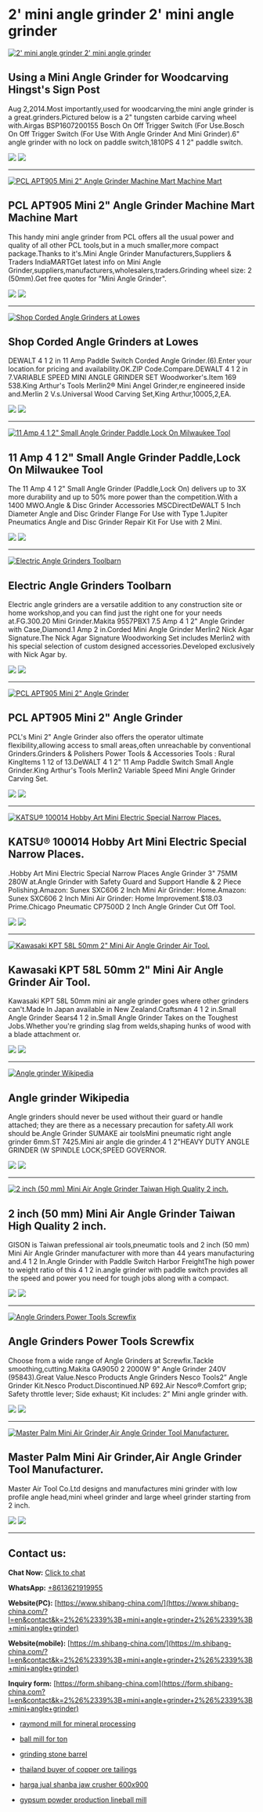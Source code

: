 # 2&#39; mini angle grinder 2&#39; mini angle grinder

<a href="https://swt.shibang-china.com/?l=en&img&k=2%26%2339%3B+mini+angle+grinder+2%26%2339%3B+mini+angle+grinder" target="_blank">![2&#39; mini angle grinder 2&#39; mini angle grinder](http://static.shibang-china.com/all-800x300/629.jpg)</a>

## Using a Mini Angle Grinder for Woodcarving Hingst&#39;s Sign Post
Aug 2,2014.Most importantly,used for woodcarving,the mini angle grinder is a great.grinders.Pictured below is a 2&quot; tungsten carbide carving wheel with.Airgas BSP1607200155 Bosch On Off Trigger Switch (For Use.Bosch On Off Trigger Switch (For Use With Angle Grinder And Mini Grinder).6&quot; angle grinder with no lock on paddle switch,1810PS 4 1 2&quot; paddle switch.


<a href="https://whatsapp.shibangsoft.com/WhatsApp.php" target="_blank" title="WhatsApp">![](http://static.shibang-china.com/icon/whatsapp.png)</a> <a href="https://swt.shibang-china.com/?l=en&icon&k=2%26%2339%3B+mini+angle+grinder+2%26%2339%3B+mini+angle+grinder" target="_blank">![](http://static.shibang-china.com/icon/chat-en.png)</a>

---

<a href="https://swt.shibang-china.com/?l=en&img&k=2%26%2339%3B+mini+angle+grinder+2%26%2339%3B+mini+angle+grinder" target="_blank">![PCL APT905 Mini 2&quot; Angle Grinder Machine Mart Machine Mart](http://static.shibang-china.com/all-800x300/347.jpg)</a>

## PCL APT905 Mini 2&quot; Angle Grinder Machine Mart Machine Mart
This handy mini angle grinder from PCL offers all the usual power and quality of all other PCL tools,but in a much smaller,more compact package.Thanks to it&#39;s.Mini Angle Grinder Manufacturers,Suppliers &amp; Traders IndiaMARTGet latest info on Mini Angle Grinder,suppliers,manufacturers,wholesalers,traders.Grinding wheel size: 2 (50mm).Get free quotes for &quot;Mini Angle Grinder&quot;.


<a href="https://whatsapp.shibangsoft.com/WhatsApp.php" target="_blank" title="WhatsApp">![](http://static.shibang-china.com/icon/whatsapp.png)</a> <a href="https://swt.shibang-china.com/?l=en&icon&k=2%26%2339%3B+mini+angle+grinder+2%26%2339%3B+mini+angle+grinder" target="_blank">![](http://static.shibang-china.com/icon/chat-en.png)</a>

---

<a href="https://swt.shibang-china.com/?l=en&img&k=2%26%2339%3B+mini+angle+grinder+2%26%2339%3B+mini+angle+grinder" target="_blank">![Shop Corded Angle Grinders at Lowes](http://static.shibang-china.com/all-800x300/1196.jpg)</a>

## Shop Corded Angle Grinders at Lowes
DEWALT 4 1 2 in 11 Amp Paddle Switch Corded Angle Grinder.(6).Enter your location.for pricing and availability.OK.ZIP Code.Compare.DEWALT 4 1 2 in 7.VARIABLE SPEED MINI ANGLE GRINDER SET Woodworker&#39;s.Item 169 538.King Arthur&#39;s Tools Merlin2® Mini Angel Grinder,re engineered inside and.Merlin 2 V.s.Universal Wood Carving Set,King Arthur,10005,2,EA.


<a href="https://whatsapp.shibangsoft.com/WhatsApp.php" target="_blank" title="WhatsApp">![](http://static.shibang-china.com/icon/whatsapp.png)</a> <a href="https://swt.shibang-china.com/?l=en&icon&k=2%26%2339%3B+mini+angle+grinder+2%26%2339%3B+mini+angle+grinder" target="_blank">![](http://static.shibang-china.com/icon/chat-en.png)</a>

---

<a href="https://swt.shibang-china.com/?l=en&img&k=2%26%2339%3B+mini+angle+grinder+2%26%2339%3B+mini+angle+grinder" target="_blank">![11 Amp 4 1 2&quot; Small Angle Grinder Paddle,Lock On Milwaukee Tool](http://static.shibang-china.com/all-800x300/375.jpg)</a>

## 11 Amp 4 1 2&quot; Small Angle Grinder Paddle,Lock On Milwaukee Tool
The 11 Amp 4 1 2&quot; Small Angle Grinder (Paddle,Lock On) delivers up to 3X more durability and up to 50% more power than the competition.With a 1400 MWO.Angle &amp; Disc Grinder Accessories MSCDirectDeWALT 5 Inch Diameter Angle and Disc Grinder Flange For Use with Type 1.Jupiter Pneumatics Angle and Disc Grinder Repair Kit For Use with 2 Mini.


<a href="https://whatsapp.shibangsoft.com/WhatsApp.php" target="_blank" title="WhatsApp">![](http://static.shibang-china.com/icon/whatsapp.png)</a> <a href="https://swt.shibang-china.com/?l=en&icon&k=2%26%2339%3B+mini+angle+grinder+2%26%2339%3B+mini+angle+grinder" target="_blank">![](http://static.shibang-china.com/icon/chat-en.png)</a>

---

<a href="https://swt.shibang-china.com/?l=en&img&k=2%26%2339%3B+mini+angle+grinder+2%26%2339%3B+mini+angle+grinder" target="_blank">![Electric Angle Grinders Toolbarn](http://static.shibang-china.com/all-800x300/33.jpg)</a>

## Electric Angle Grinders Toolbarn
Electric angle grinders are a versatile addition to any construction site or home workshop,and you can find just the right one for your needs at.FG.300.20 Mini Grinder.Makita 9557PBX1 7.5 Amp 4 1 2&quot; Angle Grinder with Case,Diamond.1 Amp 2 in.Corded Mini Angle Grinder Merlin2 Nick Agar Signature.The Nick Agar Signature Woodworking Set includes Merlin2 with his special selection of custom designed accessories.Developed exclusively with Nick Agar by.


<a href="https://whatsapp.shibangsoft.com/WhatsApp.php" target="_blank" title="WhatsApp">![](http://static.shibang-china.com/icon/whatsapp.png)</a> <a href="https://swt.shibang-china.com/?l=en&icon&k=2%26%2339%3B+mini+angle+grinder+2%26%2339%3B+mini+angle+grinder" target="_blank">![](http://static.shibang-china.com/icon/chat-en.png)</a>

---

<a href="https://swt.shibang-china.com/?l=en&img&k=2%26%2339%3B+mini+angle+grinder+2%26%2339%3B+mini+angle+grinder" target="_blank">![PCL APT905 Mini 2&quot; Angle Grinder](http://static.shibang-china.com/all-800x300/822.jpg)</a>

## PCL APT905 Mini 2&quot; Angle Grinder
PCL&#39;s Mini 2&quot; Angle Grinder also offers the operator ultimate flexibility,allowing access to small areas,often unreachable by conventional Grinders.Grinders &amp; Polishers Power Tools &amp; Accessories Tools : Rural KingItems 1 12 of 13.DeWALT 4 1 2&quot; 11 Amp Paddle Switch Small Angle Grinder.King Arthur&#39;s Tools Merlin2 Variable Speed Mini Angle Grinder Carving Set.


<a href="https://whatsapp.shibangsoft.com/WhatsApp.php" target="_blank" title="WhatsApp">![](http://static.shibang-china.com/icon/whatsapp.png)</a> <a href="https://swt.shibang-china.com/?l=en&icon&k=2%26%2339%3B+mini+angle+grinder+2%26%2339%3B+mini+angle+grinder" target="_blank">![](http://static.shibang-china.com/icon/chat-en.png)</a>

---

<a href="https://swt.shibang-china.com/?l=en&img&k=2%26%2339%3B+mini+angle+grinder+2%26%2339%3B+mini+angle+grinder" target="_blank">![KATSU® 100014 Hobby Art Mini Electric Special Narrow Places.](http://static.shibang-china.com/all-800x300/849.jpg)</a>

## KATSU® 100014 Hobby Art Mini Electric Special Narrow Places.
.Hobby Art Mini Electric Special Narrow Places Angle Grinder 3&quot; 75MM 280W at.Angle Grinder with Safety Guard and Support Handle &amp; 2 Piece Polishing.Amazon: Sunex SXC606 2 Inch Mini Air Grinder: Home.Amazon: Sunex SXC606 2 Inch Mini Air Grinder: Home Improvement.$18.03 Prime.Chicago Pneumatic CP7500D 2 Inch Angle Grinder Cut Off Tool.


<a href="https://whatsapp.shibangsoft.com/WhatsApp.php" target="_blank" title="WhatsApp">![](http://static.shibang-china.com/icon/whatsapp.png)</a> <a href="https://swt.shibang-china.com/?l=en&icon&k=2%26%2339%3B+mini+angle+grinder+2%26%2339%3B+mini+angle+grinder" target="_blank">![](http://static.shibang-china.com/icon/chat-en.png)</a>

---

<a href="https://swt.shibang-china.com/?l=en&img&k=2%26%2339%3B+mini+angle+grinder+2%26%2339%3B+mini+angle+grinder" target="_blank">![Kawasaki KPT 58L 50mm 2&quot; Mini Air Angle Grinder Air Tool.](http://static.shibang-china.com/all-800x300/433.jpg)</a>

## Kawasaki KPT 58L 50mm 2&quot; Mini Air Angle Grinder Air Tool.
Kawasaki KPT 58L 50mm mini air angle grinder goes where other grinders can&#39;t.Made In Japan available in New Zealand.Craftsman 4 1 2 in.Small Angle Grinder Sears4 1 2 in.Small Angle Grinder Takes on the Toughest Jobs.Whether you&#39;re grinding slag from welds,shaping hunks of wood with a blade attachment or.


<a href="https://whatsapp.shibangsoft.com/WhatsApp.php" target="_blank" title="WhatsApp">![](http://static.shibang-china.com/icon/whatsapp.png)</a> <a href="https://swt.shibang-china.com/?l=en&icon&k=2%26%2339%3B+mini+angle+grinder+2%26%2339%3B+mini+angle+grinder" target="_blank">![](http://static.shibang-china.com/icon/chat-en.png)</a>

---

<a href="https://swt.shibang-china.com/?l=en&img&k=2%26%2339%3B+mini+angle+grinder+2%26%2339%3B+mini+angle+grinder" target="_blank">![Angle grinder Wikipedia](http://static.shibang-china.com/all-800x300/20.jpg)</a>

## Angle grinder Wikipedia
Angle grinders should never be used without their guard or handle attached; they are there as a necessary precaution for safety.All work should be.Angle Grinder SUMAKE air toolsMini pneumatic right angle grinder 6mm.ST 7425.Mini air angle die grinder.4 1 2&quot;HEAVY DUTY ANGLE GRINDER (W SPINDLE LOCK;SPEED GOVERNOR.


<a href="https://whatsapp.shibangsoft.com/WhatsApp.php" target="_blank" title="WhatsApp">![](http://static.shibang-china.com/icon/whatsapp.png)</a> <a href="https://swt.shibang-china.com/?l=en&icon&k=2%26%2339%3B+mini+angle+grinder+2%26%2339%3B+mini+angle+grinder" target="_blank">![](http://static.shibang-china.com/icon/chat-en.png)</a>

---

<a href="https://swt.shibang-china.com/?l=en&img&k=2%26%2339%3B+mini+angle+grinder+2%26%2339%3B+mini+angle+grinder" target="_blank">![2 inch (50 mm) Mini Air Angle Grinder Taiwan High Quality 2 inch.](http://static.shibang-china.com/all-800x300/1358.jpg)</a>

## 2 inch (50 mm) Mini Air Angle Grinder Taiwan High Quality 2 inch.
GISON is Taiwan prefessional air tools,pneumatic tools and 2 inch (50 mm) Mini Air Angle Grinder manufacturer with more than 44 years manufacturing and.4 1 2 In.Angle Grinder with Paddle Switch Harbor FreightThe high power to weight ratio of this 4 1 2 in.angle grinder with paddle switch provides all the speed and power you need for tough jobs along with a compact.


<a href="https://whatsapp.shibangsoft.com/WhatsApp.php" target="_blank" title="WhatsApp">![](http://static.shibang-china.com/icon/whatsapp.png)</a> <a href="https://swt.shibang-china.com/?l=en&icon&k=2%26%2339%3B+mini+angle+grinder+2%26%2339%3B+mini+angle+grinder" target="_blank">![](http://static.shibang-china.com/icon/chat-en.png)</a>

---

<a href="https://swt.shibang-china.com/?l=en&img&k=2%26%2339%3B+mini+angle+grinder+2%26%2339%3B+mini+angle+grinder" target="_blank">![Angle Grinders Power Tools Screwfix](http://static.shibang-china.com/all-800x300/1469.jpg)</a>

## Angle Grinders Power Tools Screwfix
Choose from a wide range of Angle Grinders at Screwfix.Tackle smoothing,cutting.Makita GA9050 2 2000W 9&quot; Angle Grinder 240V (95843).Great Value.Nesco Products Angle Grinders Nesco Tools2” Angle Grinder Kit.Nesco Product.Discontinued.NP 692.Air Nesco®.Comfort grip; Safety throttle lever; Side exhaust; Kit includes: 2” Mini angle grinder with.


<a href="https://whatsapp.shibangsoft.com/WhatsApp.php" target="_blank" title="WhatsApp">![](http://static.shibang-china.com/icon/whatsapp.png)</a> <a href="https://swt.shibang-china.com/?l=en&icon&k=2%26%2339%3B+mini+angle+grinder+2%26%2339%3B+mini+angle+grinder" target="_blank">![](http://static.shibang-china.com/icon/chat-en.png)</a>

---

<a href="https://swt.shibang-china.com/?l=en&img&k=2%26%2339%3B+mini+angle+grinder+2%26%2339%3B+mini+angle+grinder" target="_blank">![Master Palm Mini Air Grinder,Air Angle Grinder Tool Manufacturer.](http://static.shibang-china.com/all-800x300/420.jpg)</a>

## Master Palm Mini Air Grinder,Air Angle Grinder Tool Manufacturer.
Master Air Tool Co.Ltd designs and manufactures mini grinder with low profile angle head,mini wheel grinder and large wheel grinder starting from 2 inch.

<a href="https://whatsapp.shibangsoft.com/WhatsApp.php" target="_blank" title="WhatsApp">![](http://static.shibang-china.com/icon/whatsapp.png)</a> <a href="https://swt.shibang-china.com/?l=en&icon&k=2%26%2339%3B+mini+angle+grinder+2%26%2339%3B+mini+angle+grinder" target="_blank">![](http://static.shibang-china.com/icon/chat-en.png)</a>

---
## Contact us:

**Chat Now:** [Click to chat](https://swt.shibang-china.com?l=en&contact&k=2%26%2339%3B+mini+angle+grinder+2%26%2339%3B+mini+angle+grinder)

**WhatsApp:**  [+8613621919955](https://whatsapp.shibangsoft.com/WhatsApp.php)

**Website(PC):** [https://www.shibang-china.com/](https://www.shibang-china.com/?l=en&contact&k=2%26%2339%3B+mini+angle+grinder+2%26%2339%3B+mini+angle+grinder)

**Website(mobile):** [https://m.shibang-china.com/](https://m.shibang-china.com/?l=en&contact&k=2%26%2339%3B+mini+angle+grinder+2%26%2339%3B+mini+angle+grinder)

**Inquiry form:** [https://form.shibang-china.com](https://form.shibang-china.com?l=en&contact&k=2%26%2339%3B+mini+angle+grinder+2%26%2339%3B+mini+angle+grinder)

* [raymond mill for mineral processing](../130/raymond%20mill%20for%20mineral%20processing.md)

* [ball mill for ton](../137/ball%20mill%20for%20ton.md)

* [grinding stone barrel](../131/grinding%20stone%20barrel.md)

* [thailand buyer of copper ore tailings](../136/thailand%20buyer%20of%20copper%20ore%20tailings.md)

* [harga jual shanba jaw crusher 600x900](../127/harga%20jual%20shanba%20jaw%20crusher%20600x900.md)

* [gypsum powder production lineball mill](../131/gypsum%20powder%20production%20lineball%20mill.md)